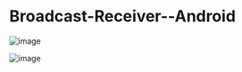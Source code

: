 # Broadcast-Receiver--Android

![image](https://user-images.githubusercontent.com/31361652/37191548-38cc9fd4-2315-11e8-936d-6d453c20fe0a.png)

![image](https://user-images.githubusercontent.com/31361652/37191552-412f836c-2315-11e8-90c7-fe8c2aba391b.png)


